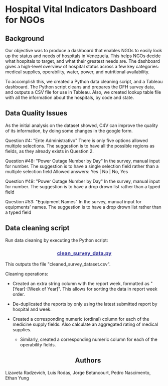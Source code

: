 # Hospital Vital Indicators Dashboard for NGOs

## Background
Our objective was to produce a dashboard that enables NGOs to easily look up the status and needs of hospitals in Venezuela. This helps NGOs decide what hospitals to target, and what their greatest needs are. The dashboard gives a high-level overview of hospital status across a few key categories: medical supplies, operability, water, power, and nutritional availability.

To accomplish this, we created a Python data cleaning script, and a Tableau dashboard. The Python script cleans and prepares the DFH survey data, and outputs a CSV file for use in Tableau. Also, we created lookup table file with all the information about the hospitals, by code and state.

## Data Quality Issues
As the initial analysis on the dataset showed, C4V can improve the quality of its information, by doing some changes in the google form.

Question #4: "Ente Administrativo"
There is only five options allowed multiple selections. The suggestion is to have all the possible regions as fields, as
they already exists in Question 2.

Question #48: "Power Outage Number by Day"
In the survey, manual input for number. The suggestion is to have a single selection field rather than a multiple selection field 
Allowed answers: Yes | No | No, Yes

Question #49: "Power Outage Number by Day"
In the survey, manual input for number. The suggestion is to have a drop drown list rather than a typed field

Question #53: "Equipment Names"
In the survey, manual input for equipments' names. The suggestion is to have a drop drown list rather than a typed field

## Data cleaning script
Run data cleaning by executing the Python script:

<h3 style="text-align: center;"><span style="color: #333399;"><a style="color: #333399;" href="https://github.com/Jorgebt/Code4Venezuela_NGOs_Dashboard/blob/master/clean_survey_data.py">clean_survey_data.py</a></span></h3>
This outputs the file "cleaned_survey_dataset.csv".

Cleaning operations:
- Created an extra string column with the report week, formatted as "[Year]-[Week of Year]". This allows for sorting the data in report week order.
- De-duplicated the reports by only using the latest submitted report by hospital and week.
- Created a corresponding numeric (ordinal) column for each of the medicine supply fields. Also calculate an aggregated rating of medical supplies.
  - Similarly, created a corresponding numeric column for each of the operability fields.
  
  <h2 style="text-align: center;">Authors</h2>
 Lizaveta Radzevich, Luis Rodas, Jorge Betancourt, Pedro Nascimento, Ethan Yung
